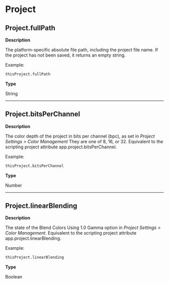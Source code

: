 # Project

## Project.fullPath

**Description**

The platform-specific absolute file path, including the project file name. If the project has not been saved, it returns an empty string.

Example:

```default
thisProject.fullPath
```

**Type**

String

---

## Project.bitsPerChannel

**Description**

The color depth of the project in bits per channel (bpc), as set in *Project Settings > Color Management*
They are one of 8, 16, or 32. Equivalent to the scripting project attribute app.project.bitsPerChannel.

Example:

```default
thisProject.bitsPerChannel
```

**Type**

Number

---

## Project.linearBlending

**Description**

The state of the Blend Colors Using 1.0 Gamma option in *Project Settings > Color Management*.
Equivalent to the scripting project attribute app.project.linearBlending.

Example:

```default
thisProject.linearBlending
```

**Type**

Boolean
